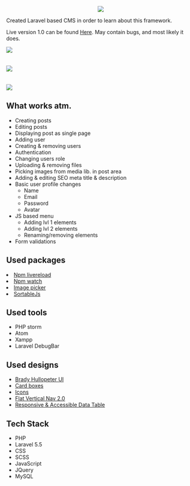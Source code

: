 <p align="center"><img src="https://laravel.com/assets/img/components/logo-laravel.svg"></p>

<p>
Created Laravel based CMS in order to learn about this framework. </p>

<p>Live version 1.0 can be found <a href="http://projekt-laravel-cms.volmarg.hekko24.pl/">Here</a>. May contain bugs, and most likely it does. </p>

<img src="https://github.com/Volmarg/Laravel-CMS/blob/master/screen_1.jpg?raw=true">
<br/><br/></br>
<img src="https://github.com/Volmarg/Laravel-CMS/blob/master/screen_2.png?raw=true">
<br/><br/></br>
<img src="https://github.com/Volmarg/Laravel-CMS/blob/master/screen_4.jpg?raw=true">

<h2>What works atm.</h2>

<ul>
<li>Creating posts</li>
<li>Editing posts</li>
<li>Displaying post as single page </li>
<li>Adding user</li>
<li>Creating & removing users</li>
<li>Authentication</li>
<li>Changing users role</li>
<li>Uploading & removing files</li>
<li>Picking images from media lib. in post area</li>
<li>Adding & editing SEO meta title & description</li>
<li>Basic user profile changes
    <ul>
        <li>Name</li>
        <li>Email</li>
        <li>Password</li>
        <li>Avatar</li>
    </ul>
</li>
<li>JS based menu
    <ul>
        <li>Adding lvl 1 elements</li>
        <li>Adding lvl 2 elements</li>
        <li>Renaming/removing elements</li>
    </ul>
</li>
<li>Form validations</li>
</ul>

<h2>Used packages</h2>
<li><a href="https://www.npmjs.com/package/livereload">Npm livereload</a> </li>
<li><a href="https://www.npmjs.com/package/npm-watch">Npm watch</a></li>
<li><a href="https://rvera.github.io/image-picker/">Image picker</a></li>
<li><a href="http://rubaxa.github.io/Sortable/">SortableJs</a></li>


<h2>Used tools</h2>
<ul>
<li>PHP storm</li>
<li>Atom</li>
<li>Xampp</li>
<li>Laravel DebugBar</li>
</ul>

<h2>Used designs</h2>
<ul>
<li><a href="https://codepen.io/bradyhullopeter/pen/mRPQQy?editors=1100#0">Brady Hullopeter UI </a></li>
<li><a href="https://codepen.io/mcraiganthony/pen/NxGxqm">Card boxes</a></li>
<li><a href="https://icons8.com/icon/set/remove/all">Icons</a></li>
<li><a href="https://codepen.io/andytran/pen/eIgoJ">Flat Vertical Nav 2.0</a></li>
<li><a href="https://codepen.io/pixelchar/pen/rfuqK">Responsive & Accessible Data Table</a></li>
</ul>

<h2>Tech Stack</h2>
<ul>
<li>PHP</li>
<li>Laravel 5.5</li>
<li>CSS</li>
<li>SCSS</li>
<li>JavaScript</li>
<li>JQuery</li>
<li>MySQL</li>
</ul>
